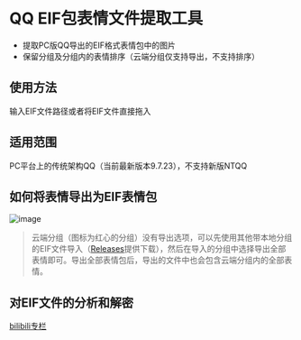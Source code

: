# QQ EIF包表情文件提取工具

- 提取PC版QQ导出的EIF格式表情包中的图片
- 保留分组及分组内的表情排序（云端分组仅支持导出，不支持排序）

## 使用方法

输入EIF文件路径或者将EIF文件直接拖入

## 适用范围

PC平台上的传统架构QQ（当前最新版本9.7.23），不支持新版NTQQ

## 如何将表情导出为EIF表情包

![image](https://github.com/user-attachments/assets/3e3941a4-ecf5-4235-b76e-18dd37c47e9c)

> 云端分组（图标为红心的分组）没有导出选项，可以先使用其他带本地分组的EIF文件导入（[Releases](https://github.com/readme9txt/QQEIF-Extract/releases)提供下载），然后在导入的分组中选择导出全部表情即可。导出全部表情包后，导出的文件中也会包含云端分组内的全部表情。

## 对EIF文件的分析和解密

[bilibili专栏](https://www.bilibili.com/read/cv36661612)
